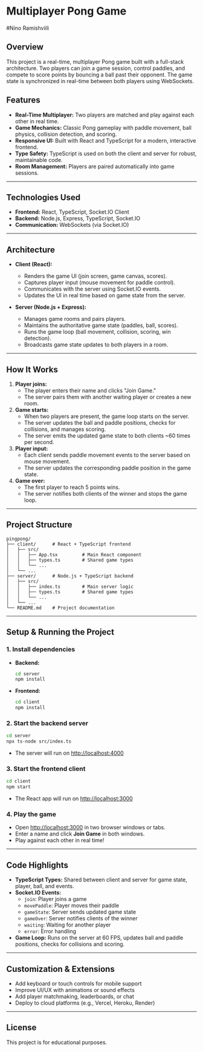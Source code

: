 # Multiplayer Pong Game
#Nino Ramishviili
## Overview
This project is a real-time, multiplayer Pong game built with a full-stack architecture. Two players can join a game session, control paddles, and compete to score points by bouncing a ball past their opponent. The game state is synchronized in real-time between both players using WebSockets.

## Features
- **Real-Time Multiplayer:** Two players are matched and play against each other in real time.
- **Game Mechanics:** Classic Pong gameplay with paddle movement, ball physics, collision detection, and scoring.
- **Responsive UI:** Built with React and TypeScript for a modern, interactive frontend.
- **Type Safety:** TypeScript is used on both the client and server for robust, maintainable code.
- **Room Management:** Players are paired automatically into game sessions.

---

## Technologies Used
- **Frontend:** React, TypeScript, Socket.IO Client
- **Backend:** Node.js, Express, TypeScript, Socket.IO
- **Communication:** WebSockets (via Socket.IO)

---

## Architecture
- **Client (React):**
  - Renders the game UI (join screen, game canvas, scores).
  - Captures player input (mouse movement for paddle control).
  - Communicates with the server using Socket.IO events.
  - Updates the UI in real time based on game state from the server.

- **Server (Node.js + Express):**
  - Manages game rooms and pairs players.
  - Maintains the authoritative game state (paddles, ball, scores).
  - Runs the game loop (ball movement, collision, scoring, win detection).
  - Broadcasts game state updates to both players in a room.

---

## How It Works
1. **Player joins:**
   - The player enters their name and clicks "Join Game."
   - The server pairs them with another waiting player or creates a new room.
2. **Game starts:**
   - When two players are present, the game loop starts on the server.
   - The server updates the ball and paddle positions, checks for collisions, and manages scoring.
   - The server emits the updated game state to both clients ~60 times per second.
3. **Player input:**
   - Each client sends paddle movement events to the server based on mouse movement.
   - The server updates the corresponding paddle position in the game state.
4. **Game over:**
   - The first player to reach 5 points wins.
   - The server notifies both clients of the winner and stops the game loop.

---

## Project Structure
```
pingpong/
├── client/      # React + TypeScript frontend
│   ├── src/
│   │   ├── App.tsx         # Main React component
│   │   ├── types.ts        # Shared game types
│   │   └── ...
│   └── ...
├── server/      # Node.js + TypeScript backend
│   ├── src/
│   │   ├── index.ts        # Main server logic
│   │   ├── types.ts        # Shared game types
│   │   └── ...
│   └── ...
└── README.md    # Project documentation
```

---

## Setup & Running the Project

### 1. **Install dependencies**
- **Backend:**
  ```sh
  cd server
  npm install
  ```
- **Frontend:**
  ```sh
  cd client
  npm install
  ```

### 2. **Start the backend server**
```sh
cd server
npx ts-node src/index.ts
```
- The server will run on [http://localhost:4000](http://localhost:4000)

### 3. **Start the frontend client**
```sh
cd client
npm start
```
- The React app will run on [http://localhost:3000](http://localhost:3000)

### 4. **Play the game**
- Open [http://localhost:3000](http://localhost:3000) in two browser windows or tabs.
- Enter a name and click **Join Game** in both windows.
- Play against each other in real time!

---

## Code Highlights
- **TypeScript Types:** Shared between client and server for game state, player, ball, and events.
- **Socket.IO Events:**
  - `join`: Player joins a game
  - `movePaddle`: Player moves their paddle
  - `gameState`: Server sends updated game state
  - `gameOver`: Server notifies clients of the winner
  - `waiting`: Waiting for another player
  - `error`: Error handling
- **Game Loop:** Runs on the server at 60 FPS, updates ball and paddle positions, checks for collisions and scoring.

---

## Customization & Extensions
- Add keyboard or touch controls for mobile support
- Improve UI/UX with animations or sound effects
- Add player matchmaking, leaderboards, or chat
- Deploy to cloud platforms (e.g., Vercel, Heroku, Render)

---

## License
This project is for educational purposes. 